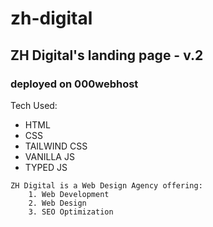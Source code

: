 # zh-digital
## ZH Digital's landing page - v.2
### deployed on 000webhost

Tech Used:
* HTML
* CSS
* TAILWIND CSS
* VANILLA JS
* TYPED JS

```
ZH Digital is a Web Design Agency offering:
    1. Web Development
    2. Web Design
    3. SEO Optimization
```

